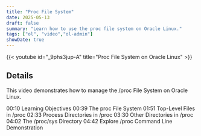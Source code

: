 ```yaml
---
title: "Proc File System"
date: 2025-05-13
draft: false
summary: "Learn how to use the proc file system on Oracle Linux."
tags: ["ol", "video","ol-admin"]
showDate: true
---
```


{{< youtube id="_9phs3jup-A" title="Proc File System on Oracle Linux" >}}

## Details

This video demonstrates how to manage the /proc File System on Oracle Linux.

00:10 Learning Objectives
00:39 The proc File System
01:51 Top-Level Files in /proc
02:33 Process Directories in /proc
03:30 Other Directories in /proc
04:02 The /proc/sys Directory
04:42 Explore /proc Command Line Demonstration

